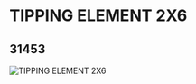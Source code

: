 # TIPPING ELEMENT 2X6
## 31453
![TIPPING ELEMENT 2X6](https://lc-www-live-s.legocdn.com/media/bricks/5/2/4521751.jpg)